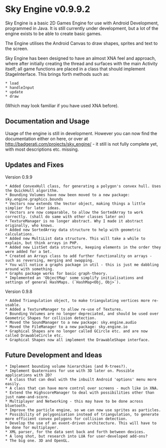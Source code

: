 Sky Engine v0.9.9.2
===================

Sky Engine is a basic 2D Games Engine for use with Android Development, programmed in Java. It is still
currently under development, but a lot of the engine exists to be able to create basic games.

The Engine utilises the Android Canvas to draw shapes, sprites and text to the screen.

Sky Engine has been designed to have an almost XNA feel and approach, where after initially
creating the thread and surfaces with the main Activity itself; all game functions are
placed in a class that should implement StageInterface. This brings forth methods such as:

	* load
	* handleInput
	* update
	* draw
	
(Which may look familiar if you have used XNA before).




Documentation and Usage
-----------------------

Usage of the engine is still in development. However you can now find the documentation either on here,
or over at http://badgerati.com/projects/sky_engine/ -  it still is not fully complete yet, with most
descriptions etc. missing.




Updates and Fixes
-----------------

Version 0.9.9

	* Added ConvexHull class, for generating a polygon's convex hull. Uses the QuickHull algorithm.
	* Bounding Volumes have now been moved to a new package: sky.engine.graphics.bounds
	* Vectors now extends the Vector object, making things a little simplier for later ideas.
	* Vectors are now comparable, to allow the SortedArray to work correctly. (shall do same with other classes later on)
	* TextureManager is no longer abstract. Why I made it abstract originally, who knows.
	* Added new SortedArray data structure to help with geometric calculations.
	* Added new MultiList data structure. This will take a while to explain, but think arrays in PHP.
	* Added new ListSet data structure, keeping elements in the order they were added for a Set.
	* Created an Arrays class to add further functionality on arrays - such as reversing, merging and swapping.
	* You will notice a graphs package in util - this is just me dabbling around with something.
	* Graphs package works for basic graph-theory.
	* Implemented an 'ObjectMap' some simplify initialisations and settings of general HashMaps. (`HashMap<Obj, Obj>`).
	

Version 0.9.8

	* Added Triangulation object, to make triangulating vertices more re-usable.
	* Added a TextureManager to allow re-use of Textures.
	* Bounding Volumes are no longer depreciated, and should be used over Geometric Shapes for collision detection.
	* Moved the SoundManager to a new package: sky.engine.audio
	* Moved the FileManager to a new package: sky.engine.io
	* Graphical Shapes are no longer called GCircle etc. and are now called DrawableCircle etc.
	* Graphical Shapes now all implement the DrawableShape interface.




Future Development and Ideas
----------------------------

	* Implement bounding volume hierarchies (and R-trees?).
	* Implement Quaternions for use with 3D later on. Possible applications with 2D?
	* A class that can deal with the inbuilt Android 'options' menu more easily.
	* A class that can have more control over screens - much like in XNA.
	* Extend the HighscoreManager to deal with possibilities other than just name-and-score.
	* Multiplayer and Networking - this may have to be done across bluetooth.
	* Improve the particle engine, so we can now use sprites as particles.
	* Possibility of polygonisation instead of triangulation, to generate more efficient convex polygons for collision detection.
	* Develop the use of an event-driven architecture. This will have to be done for multiplayer.
	* XML parser, for the data sent back and forth between devices.
	* A long shot, but research into LUA for user-developed add-ons?
	* The big one. 3D and OpenGL.